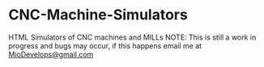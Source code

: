 # CNC-Machine-Simulators
HTML Simulators of CNC machines and MILLs
NOTE: This is still a work in progress and bugs may occur, if this happens email me at MioDevelops@gmail.com 
